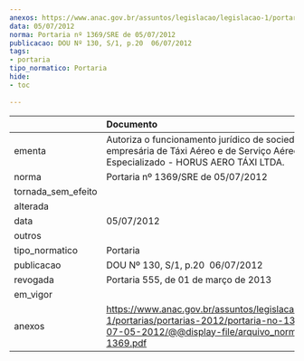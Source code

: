 ```yaml
---
anexos: https://www.anac.gov.br/assuntos/legislacao/legislacao-1/portarias/portarias-2012/portaria-no-1369-sre-de-07-05-2012/@@display-file/arquivo_norma/PA2012-1369.pdf
data: 05/07/2012
norma: Portaria nº 1369/SRE de 05/07/2012
publicacao: DOU Nº 130, S/1, p.20  06/07/2012
tags:
- portaria
tipo_normatico: Portaria
hide: 
- toc 
 
---
```


|                    | Documento                                                                                                                                                         |
|:-------------------|:------------------------------------------------------------------------------------------------------------------------------------------------------------------|
| ementa             | Autoriza o funcionamento jurídico de sociedade empresária de Táxi Aéreo e de Serviço Aéreo Público Especializado - HORUS AERO TÁXI LTDA.                          |
| norma              | Portaria nº 1369/SRE de 05/07/2012                                                                                                                                |
| tornada_sem_efeito |                                                                                                                                                                   |
| alterada           |                                                                                                                                                                   |
| data               | 05/07/2012                                                                                                                                                        |
| outros             |                                                                                                                                                                   |
| tipo_normatico     | Portaria                                                                                                                                                          |
| publicacao         | DOU Nº 130, S/1, p.20  06/07/2012                                                                                                                                 |
| revogada           | Portaria 555, de 01 de março de 2013                                                                                                                              |
| em_vigor           |                                                                                                                                                                   |
| anexos             | https://www.anac.gov.br/assuntos/legislacao/legislacao-1/portarias/portarias-2012/portaria-no-1369-sre-de-07-05-2012/@@display-file/arquivo_norma/PA2012-1369.pdf |